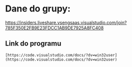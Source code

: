 # Dane do grupy:
https://insiders.liveshare.vsengsaas.visualstudio.com/join?785F350E2FB9E23FDCC1AB9DE7925A8FC408


## Link do programu
```
[https://code.visualstudio.com/docs/?dv=win32user](https://code.visualstudio.com/docs/?dv=win32user)
```
